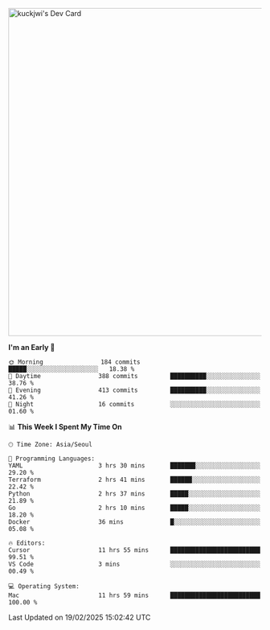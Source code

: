 <a href="https://app.daily.dev/kuckhwancho"><img src="https://api.daily.dev/devcards/v2/efef39c8028947428b3c0b486b9cd9b6.png?r=iz2&type=wide" width="652" alt="kuckjwi's Dev Card"/></a>

<!--START_SECTION:waka-->
**I'm an Early 🐤** 

```text
🌞 Morning                184 commits         █████░░░░░░░░░░░░░░░░░░░░   18.38 % 
🌆 Daytime                388 commits         ██████████░░░░░░░░░░░░░░░   38.76 % 
🌃 Evening                413 commits         ██████████░░░░░░░░░░░░░░░   41.26 % 
🌙 Night                  16 commits          ░░░░░░░░░░░░░░░░░░░░░░░░░   01.60 % 
```


📊 **This Week I Spent My Time On** 

```text
🕑︎ Time Zone: Asia/Seoul

💬 Programming Languages: 
YAML                     3 hrs 30 mins       ███████░░░░░░░░░░░░░░░░░░   29.20 % 
Terraform                2 hrs 41 mins       ██████░░░░░░░░░░░░░░░░░░░   22.42 % 
Python                   2 hrs 37 mins       █████░░░░░░░░░░░░░░░░░░░░   21.89 % 
Go                       2 hrs 10 mins       █████░░░░░░░░░░░░░░░░░░░░   18.20 % 
Docker                   36 mins             █░░░░░░░░░░░░░░░░░░░░░░░░   05.08 % 

🔥 Editors: 
Cursor                   11 hrs 55 mins      █████████████████████████   99.51 % 
VS Code                  3 mins              ░░░░░░░░░░░░░░░░░░░░░░░░░   00.49 % 

💻 Operating System: 
Mac                      11 hrs 59 mins      █████████████████████████   100.00 % 
```


 Last Updated on 19/02/2025 15:02:42 UTC
<!--END_SECTION:waka-->
